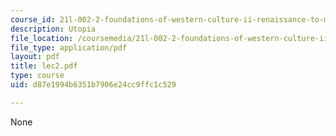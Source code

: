 ```yaml
---
course_id: 21l-002-2-foundations-of-western-culture-ii-renaissance-to-modernity-spring-2003
description: Utopia
file_location: /coursemedia/21l-002-2-foundations-of-western-culture-ii-renaissance-to-modernity-spring-2003/d87e1994b6351b7906e24cc9ffc1c529_lec2.pdf
file_type: application/pdf
layout: pdf
title: lec2.pdf
type: course
uid: d87e1994b6351b7906e24cc9ffc1c529

---
```

None